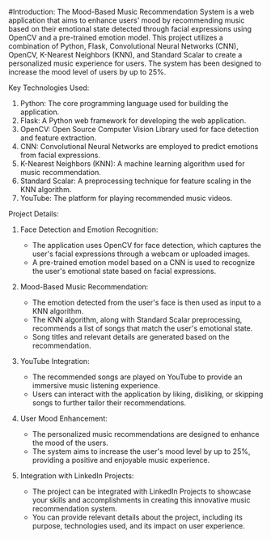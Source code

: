 #Introduction:
The Mood-Based Music Recommendation System is a web application that aims to enhance users' mood by recommending music based on their emotional state detected through facial expressions using OpenCV and a pre-trained emotion model. This project utilizes a combination of Python, Flask, Convolutional Neural Networks (CNN), OpenCV, K-Nearest Neighbors (KNN), and Standard Scalar to create a personalized music experience for users. The system has been designed to increase the mood level of users by up to 25%.

Key Technologies Used:
1. Python: The core programming language used for building the application.
2. Flask: A Python web framework for developing the web application.
3. OpenCV: Open Source Computer Vision Library used for face detection and feature extraction.
4. CNN: Convolutional Neural Networks are employed to predict emotions from facial expressions.
5. K-Nearest Neighbors (KNN): A machine learning algorithm used for music recommendation.
6. Standard Scalar: A preprocessing technique for feature scaling in the KNN algorithm.
7. YouTube: The platform for playing recommended music videos.

Project Details:

1. Face Detection and Emotion Recognition:
   - The application uses OpenCV for face detection, which captures the user's facial expressions through a webcam or uploaded images.
   - A pre-trained emotion model based on a CNN is used to recognize the user's emotional state based on facial expressions.

2. Mood-Based Music Recommendation:
   - The emotion detected from the user's face is then used as input to a KNN algorithm.
   - The KNN algorithm, along with Standard Scalar preprocessing, recommends a list of songs that match the user's emotional state.
   - Song titles and relevant details are generated based on the recommendation.

3. YouTube Integration:
   - The recommended songs are played on YouTube to provide an immersive music listening experience.
   - Users can interact with the application by liking, disliking, or skipping songs to further tailor their recommendations.

4. User Mood Enhancement:
   - The personalized music recommendations are designed to enhance the mood of the users.
   - The system aims to increase the user's mood level by up to 25%, providing a positive and enjoyable music experience.

5. Integration with LinkedIn Projects:
   - The project can be integrated with LinkedIn Projects to showcase your skills and accomplishments in creating this innovative music recommendation system.
   - You can provide relevant details about the project, including its purpose, technologies used, and its impact on user experience.

